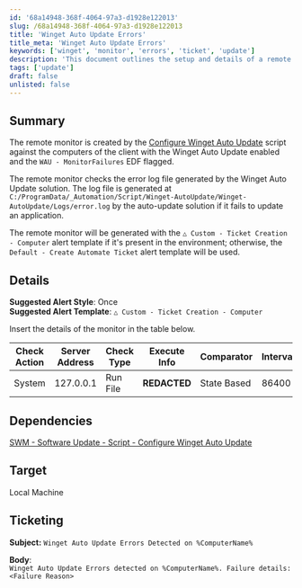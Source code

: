 ```yaml
---
id: '68a14948-368f-4064-97a3-d1928e122013'
slug: /68a14948-368f-4064-97a3-d1928e122013
title: 'Winget Auto Update Errors'
title_meta: 'Winget Auto Update Errors'
keywords: ['winget', 'monitor', 'errors', 'ticket', 'update']
description: 'This document outlines the setup and details of a remote monitor for detecting errors in the Winget Auto Update process. It describes how the monitor is created, the log file it checks, the alert templates used, and the ticketing format for error notifications.'
tags: ['update']
draft: false
unlisted: false
---
```


## Summary

The remote monitor is created by the [Configure Winget Auto Update](/docs/1e0c72c6-b9aa-454a-8643-ac7c7e1e7d55) script against the computers of the client with the Winget Auto Update enabled and the `WAU - MonitorFailures` EDF flagged.

The remote monitor checks the error log file generated by the Winget Auto Update solution. The log file is generated at `C:/ProgramData/_Automation/Script/Winget-AutoUpdate/Winget-AutoUpdate/Logs/error.log` by the auto-update solution if it fails to update an application.

The remote monitor will be generated with the `△ Custom - Ticket Creation - Computer` alert template if it's present in the environment; otherwise, the `Default - Create Automate Ticket` alert template will be used.

## Details

**Suggested Alert Style**: Once  
**Suggested Alert Template**: `△ Custom - Ticket Creation - Computer`

Insert the details of the monitor in the table below.

| Check Action | Server Address | Check Type | Execute Info | Comparator | Interval |
|--------------|----------------|------------|---------------|-------------|----------|
| System       | 127.0.0.1      | Run File   | **REDACTED**  | State Based | 86400    |

## Dependencies

[SWM - Software Update - Script - Configure Winget Auto Update](/docs/1e0c72c6-b9aa-454a-8643-ac7c7e1e7d55)

## Target

Local Machine

## Ticketing

**Subject:** `Winget Auto Update Errors Detected on %ComputerName%`  

**Body**:  
`Winget Auto Update Errors detected on %ComputerName%. Failure details:`  
`<Failure Reason>`